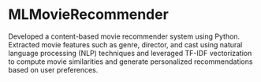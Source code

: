 # MLMovieRecommender
Developed a content-based movie recommender system using Python. Extracted movie features such as genre, director, and cast using natural language processing (NLP) techniques and leveraged TF-IDF vectorization to compute movie similarities and generate personalized recommendations based on user preferences.
